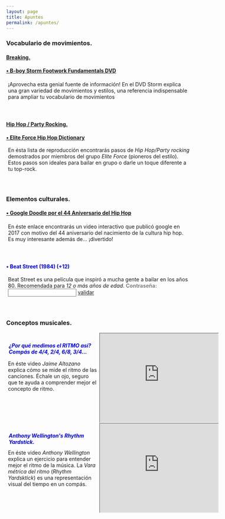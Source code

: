 ```yaml
---
layout: page
title: Apuntes
permalink: /apuntes/
---
```


<body oncontextmenu="return false">
<h3><strong>Vocabulario de movimientos.</strong></h3>
<h4><u>Breaking.</u></h4>
<h4><a target="_blank" rel="noopener noreferrer" href="https://www.youtube.com/watch?v=vkQbGYootJ0">• B-boy Storm Footwork Fundamentals DVD</a></h4>
<div style="align:left; padding:5px; transform: translateY(-20%);">
<p>¡Aprovecha esta genial fuente de información! En el DVD Storm explica una gran variedad de movimientos y estilos, una referencia indispensable para ampliar tu vocabulario de movimientos</p>
</div>

<h4><u>Hip Hop / Party Rocking.</u></h4>
<h4><a target="_blank" rel="noopener noreferrer" href="https://www.youtube.com/playlist?list=PLddzhyJapi1ztQgo-FOldZSRtDvkWJeO2">• Elite Force Hip Hop Dictionary</a></h4>
<div style="align:left; padding:5px; transform: translateY(-20%);">
<p>En ésta lista de reproducción encontrarás pasos de <em>Hip Hop/Party rocking</em> demostrados por miembros del grupo <em>Elite Force</em> (pioneros del estilo). Estos pasos son ideales para bailar en grupo o darle un toque diferente a tu top-rock.</p>
</div>

<h3><strong>Elementos culturales.</strong></h3>
<h4><a target="_blank" rel="noopener noreferrer" href="https://www.google.com/doodles/44th-anniversary-of-the-birth-of-hip-hop">• Google Doodle por el 44 Aniversario del Hip Hop</a></h4>
<div style="align:left; padding:5px; transform: translateY(-20%);">
<p>En éste enlace encontrarás un video interactivo que publicó google en 2017 con motivo del 44 aniversario del nacimiento de la cultura hip hop. Es muy interesante además de... ¡divertido!</p>
</div>
<h4 style="color: blue">• Beat Street (1984) (+12)</h4>
<div style="align:left; padding:5px; transform: translateY(-20%);">
<p>Beat Street es una película que inspiró a mucha gente a bailar en los años 80. Recomendada para <em>12 o más años de edad</em>.
<span>
<strong style="color:grey">Contraseña:</strong> <input id='password' type='text'  />
<a target="_blank" rel="noopener noreferrer" href="https://drive.google.com/file/d/19_rvPf4UbOTUCykSYt1w2RQ0ITiwSzf6/view?usp=sharing" onclick="javascript:return validatePass()">validar</a>
<script>
function validatePass(){
    if(document.getElementById('password').value == 'B1984S'){
        return true;
    }else{
        alert('¡Clave incorrecta!');
        return false;
    }
}
</script>
</span>
</p>
</div>


<h3><strong>Conceptos musicales.</strong></h3>
<div style=" align = left; content: ; display: table; clear: both">
<div style="float: left; width: 50%;">
    <h4 style="padding: 7px; color: blue"><em>¿Por qué medimos el RITMO así? Compás de 4/4, 2/4, 6/8, 3/4...</em></h4>
    <p style="position: relative;
    transform: translateX(0%) translateY(-17%); padding: 5px">En éste video <em>Jaime Altozano</em> explica cómo se mide el ritmo de las canciones. Échale un ojo, seguro que te ayuda a comprender mejor el concepto de ritmo.</p>
</div>
<div style="float: left; width: 50%;">   
<iframe width="320" height="240" source src="https://www.youtube.com/embed/faBivRMi2LY">
</iframe>
</div>

</div>
<div style=" align = left; content: ; display: table; clear: both">
<div style="float: left; width: 50%;">
    <h4 style="padding: 7px; color: blue"><em>Anthony Wellington's Rhythm Yardstick.</em></h4>
    <p style="position: relative;
    transform: translateX(0%) translateY(-17%); padding: 5px">En éste video <em>Anthony Wellington</em> explica un ejercicio para entender mejor el ritmo de la música. La <em>Vara métrica del ritmo</em> (<em>Rhythm Yardsktick</em>) es una representación visual del tiempo en un compás.</p>
</div>
<div style="float: left; width: 50%;">   
<iframe width="320" height="240" source src="https://www.youtube.com/embed/8Sw_trDFJw8">
</iframe>
</div>
</div>
</body>